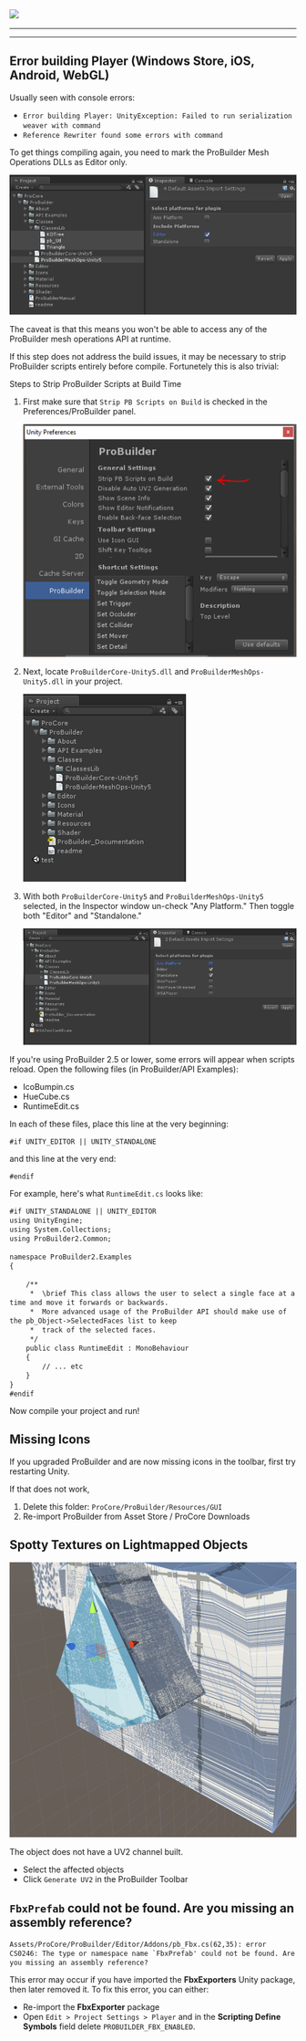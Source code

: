 <div class="site"><a href="https://youtu.be/Ta3HkV_qHTc"><img src="../../images/VidLink_GettingStarted_Slim.png"></a></div>

---

<div class="manual"><hr /></div>

## Error building Player (Windows Store, iOS, Android, WebGL)

Usually seen with console errors:

- `Error building Player: UnityException: Failed to run serialization weaver with command`
- `Reference Rewriter found some errors with command`

To get things compiling again, you need to mark the ProBuilder Mesh Operations DLLs as Editor only.

![DLL Target Settings](DLLTargets.png)

The caveat is that this means you won't be able to access any of the ProBuilder mesh operations API at runtime.

If this step does not address the build issues, it may be necessary to strip ProBuilder scripts entirely before compile.  Fortunetely this is also trivial:

<div class="sub-header">Steps to Strip ProBuilder Scripts at Build Time</div>

1. First make sure that `Strip PB Scripts on Build` is checked in the Preferences/ProBuilder panel.

	![strip_pb_scripts](strip_pb_scripts.png)

1. Next, locate `ProBuilderCore-Unity5.dll` and `ProBuilderMeshOps-Unity5.dll` in your project.

	![dlls](dlls.png)

1. With both `ProBuilderCore-Unity5` and `ProBuilderMeshOps-Unity5` selected, in the Inspector window un-check "Any Platform."  Then toggle both "Editor" and "Standalone."

	![build target](build_target.png)


If you're using ProBuilder 2.5 or lower, some errors will appear when scripts reload.  Open the following files (in ProBuilder/API Examples):

- IcoBumpin.cs
- HueCube.cs
- RuntimeEdit.cs

In each of these files, place this line at the very beginning:

	#if UNITY_EDITOR || UNITY_STANDALONE

and this line at the very end:

	#endif

For example, here's what `RuntimeEdit.cs` looks like:

	#if UNITY_STANDALONE || UNITY_EDITOR
	using UnityEngine;
	using System.Collections;
	using ProBuilder2.Common;

	namespace ProBuilder2.Examples
	{

		/**
		 *	\brief This class allows the user to select a single face at a time and move it forwards or backwards.
		 *	More advanced usage of the ProBuilder API should make use of the pb_Object->SelectedFaces list to keep
		 *	track of the selected faces.
		 */
		public class RuntimeEdit : MonoBehaviour
		{
			// ... etc
		}
	}
	#endif

Now compile your project and run!

## Missing Icons

If you upgraded ProBuilder and are now missing icons in the toolbar, first try restarting Unity.

If that does not work,

1. Delete this folder: `ProCore/ProBuilder/Resources/GUI`
2. Re-import ProBuilder from Asset Store / ProCore Downloads

## Spotty Textures on Lightmapped Objects

![bad lightmap uvs](BadLightmapUVs.png)

The object does not have a UV2 channel built.

- Select the affected objects
- Click `Generate UV2` in the ProBuilder Toolbar

## `FbxPrefab` could not be found. Are you missing an assembly reference?

```
Assets/ProCore/ProBuilder/Editor/Addons/pb_Fbx.cs(62,35): error CS0246: The type or namespace name `FbxPrefab' could not be found. Are you missing an assembly reference?
```

This error may occur if you have imported the **FbxExporters** Unity package, then later removed it. To fix this error, you can either:

- Re-import the **FbxExporter** package
- Open `Edit > Project Settings > Player` and in the **Scripting Define Symbols** field delete `PROBUILDER_FBX_ENABLED`.
